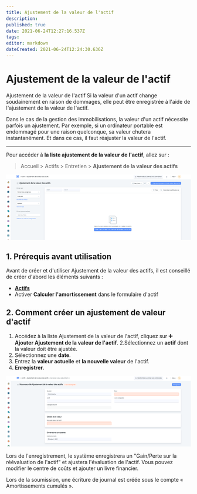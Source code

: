 ```yaml
---
title: Ajustement de la valeur de l'actif
description: 
published: true
date: 2021-06-24T12:27:16.537Z
tags: 
editor: markdown
dateCreated: 2021-06-24T12:24:30.636Z
---
```


# Ajustement de la valeur de l'actif

Ajustement de la valeur de l'actif
Si la valeur d'un actif change soudainement en raison de dommages, elle peut être enregistrée à l'aide de l'ajustement de la valeur de l'actif.

Dans le cas de la gestion des immobilisations, la valeur d'un actif nécessite parfois un ajustement. Par exemple, si un ordinateur portable est endommagé pour une raison quelconque, sa valeur chutera instantanément. Et dans ce cas, il faut réajuster la valeur de l'actif.

---

Pour accéder à **la liste ajustement de la valeur de l'actif**, allez sur :

> Accueil > Actifs > Entretien > **Ajustement de la valeur des actifs**

![liste.png](/content/actifs/asset-value-adjustment/liste.png)

## 1. Prérequis avant utilisation

Avant de créer et d'utiliser Ajustement de la valeur des actifs, il est conseillé de créer d'abord les éléments suivants :

- **[Actifs](/dokos/actifs)**
- Activer **Calculer l'amortissement** dans le formulaire d'actif

## 2. Comment créer un ajustement de valeur d'actif 

1. Accédez à la liste Ajustement de la valeur de l'actif, cliquez sur **:heavy_plus_sign: Ajouter Ajustement de la valeur de l'actif**.
2.Sélectionnez un **actif** dont la valeur doit être ajustée.
3. Sélectionnez une **date**.
4. Entrez la **valeur actuelle** et **la nouvelle valeur** de l'actif.
5. **Enregistrer**.

![ajustement_de_la_valeur.png](/content/actifs/asset-value-adjustment/ajustement_de_la_valeur.png)

Lors de l'enregistrement, le système enregistrera un "Gain/Perte sur la réévaluation de l'actif" et ajustera l'évaluation de l'actif. Vous pouvez modifier le centre de coûts et ajouter un livre financier.

Lors de la soumission, une écriture de journal est créée sous le compte « Amortissements cumulés ».


